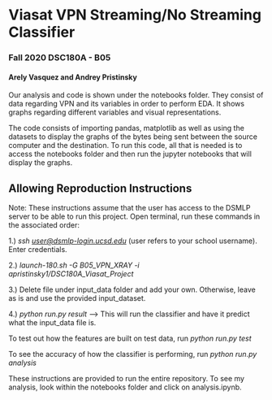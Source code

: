 # Viasat VPN Streaming/No Streaming Classifier 
### Fall 2020 DSC180A - B05 

#### Arely Vasquez and Andrey Pristinsky

Our analysis and code is shown under the notebooks folder. They consist of data regarding VPN and its variables in order to perform EDA. It shows graphs regarding different variables and visual representations. 

The code consists of importing pandas, matplotlib as well as using the datasets to display the graphs of the bytes being sent between the source computer and the destination. To run this code, all that is needed is to access the notebooks folder and then run the jupyter notebooks that will display the graphs.



## Allowing Reproduction Instructions

Note: These instructions assume that the user has access to the DSMLP server to be able to run this project.
Open terminal, run these commands in the associated order: 

1.) *ssh user@dsmlp-login.ucsd.edu* (user refers to your school username). Enter credentials.

2.) *launch-180.sh -G  B05_VPN_XRAY -i apristinsky1/DSC180A_Viasat_Project*

3.) Delete file under input_data folder and add your own. Otherwise, leave as is and use the provided input_dataset.

4.) *python run.py result* --> This will run the classifier and have it predict what the input_data file is.

To test out how the features are built on test data, run *python run.py test*

To see the accuracy of how the classifier is performing, run *python run.py analysis*

These instructions are provided to run the entire repository. To see my analysis, look within the notebooks folder and click on analysis.ipynb.
